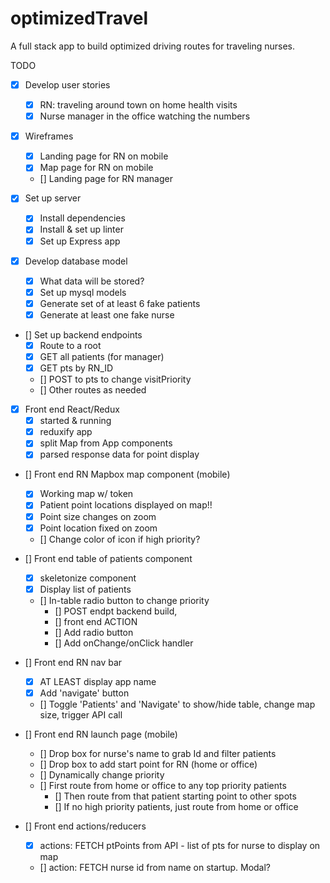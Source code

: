 # optimizedTravel
A full stack app to build optimized driving routes for traveling nurses.

TODO
* [x] Develop user stories
    * [x] RN: traveling around town on home health visits
    * [x] Nurse manager in the office watching the numbers

* [x] Wireframes
    * [x] Landing page for RN on mobile
    * [x] Map page for RN on mobile
    * [] Landing page for RN manager   

* [x] Set up server
    * [x] Install dependencies
    * [x] Install & set up linter
    * [x] Set up Express app

* [x] Develop database model
    * [x] What data will be stored?
    * [x] Set up mysql models
    * [x] Generate set of at least 6 fake patients
    * [x] Generate at least one fake nurse   

* [] Set up backend endpoints
    * [x] Route to a root
    * [X] GET all patients (for manager)
    * [x] GET pts by RN_ID
    * [] POST to pts to change visitPriority
    * [] Other routes as needed

* [x] Front end React/Redux
    * [x] started & running
    * [x] reduxify app
    * [x] split Map from App components
    * [x] parsed response data for point display

* [] Front end RN Mapbox map component (mobile)
    * [x] Working map w/ token 
    * [x] Patient point locations displayed on map!!
    * [x] Point size changes on zoom
    * [x] Point location fixed on zoom
    * [] Change color of icon if high priority?

* [] Front end table of patients component
    * [x] skeletonize component
    * [x] Display list of patients
    * [] In-table radio button to change priority
        * [] POST endpt backend build, 
        * [] front end ACTION
        * [] Add radio button
        * [] Add onChange/onClick handler


* [] Front end RN nav bar 
    * [x] AT LEAST display app name
    * [x] Add 'navigate' button
    * [] Toggle 'Patients' and 'Navigate' to show/hide table, change map size, trigger API call

* [] Front end RN launch page (mobile)
    * [] Drop box for nurse's name to grab Id and filter patients
    * [] Drop box to add start point for RN (home or office)
    * [] Dynamically change priority
    * [] First route from home or office to any top priority patients
        * [] Then route from that patient starting point to other spots
        * [] If no high priority patients, just route from home or office    

* [] Front end actions/reducers
    * [x] actions: FETCH ptPoints from API - list of pts for nurse to display on map
    * [] action: FETCH nurse id from name on startup. Modal?    